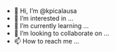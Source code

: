 - 👋 Hi, I’m @kpicalausa
- 👀 I’m interested in ...
- 🌱 I’m currently learning ...
- 💞️ I’m looking to collaborate on ...
- 📫 How to reach me ...

<!---
kpicalausa/kpicalausa is a ✨ special ✨ repository because its `README.md` (this file) appears on your GitHub profile.
You can click the Preview link to take a look at your changes.
--->

